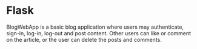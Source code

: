 # Flask
BlogWebApp is a basic blog application where users may authenticate, sign-in, log-in, log-out and post content. Other users can like or comment on the article, or the user can delete the posts and comments.
